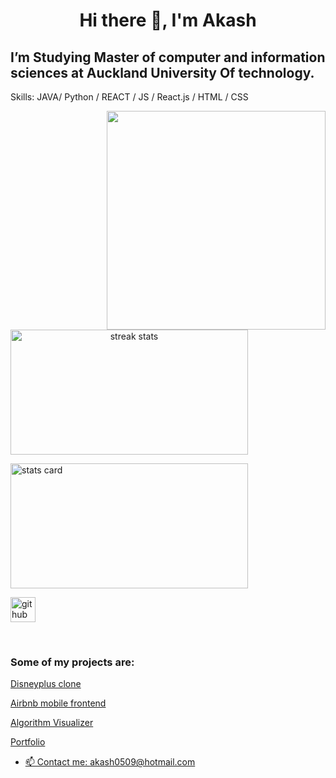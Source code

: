 # <p align="center">Hi there 👋, I'm Akash
## I’m Studying Master of computer and information sciences at Auckland University Of technology.


Skills: JAVA/ Python / REACT / JS / React.js / HTML / CSS


<p>
<img align="right" height="350" width="350" src="https://cdn.dribbble.com/users/1714010/screenshots/10822383/media/ea98dfbdc8c2a056427061871bb42edc.gif" /> 
<a align= "center" href="https://github.com/akash-55">
<img alt= "streak stats" height="200px" width="380px" src="https://github-readme-streak-stats.herokuapp.com/?user=akash-55">
</a>
</p>
<img alt= "stats card" height="200px" width="380px" src="https://github-readme-stats.vercel.app/api?username=akash-55&show_icons=true&theme=dark">

 
<!-- 
[![Akash's github activity graph](https://activity-graph.herokuapp.com/graph?username=akash-55&theme=react-dark)](https://github.com/akash-55/github-readme-activity-graph) -->



 
<br>

[<img src='https://cdn.jsdelivr.net/npm/simple-icons@3.0.1/icons/github.svg' alt='github' height='40'>](https://github.com/akash-55) 

<br>

<h3> Some of my projects are:</h3>
<p><a href="/">Disneyplus clone</p>
<p><a href="https://github.com/akash-55/Airbnb-react-clone">Airbnb mobile frontend </a> </p>
<p><a href="https://lambent-kataifi-759989.netlify.app/">Algorithm Visualizer </p>
<p> Portfolio </p>

<!-- ![Profile views](https://gpvc.arturio.dev/akash-55)   -->


- 📫 Contact me: akash0509@hotmail.com 


